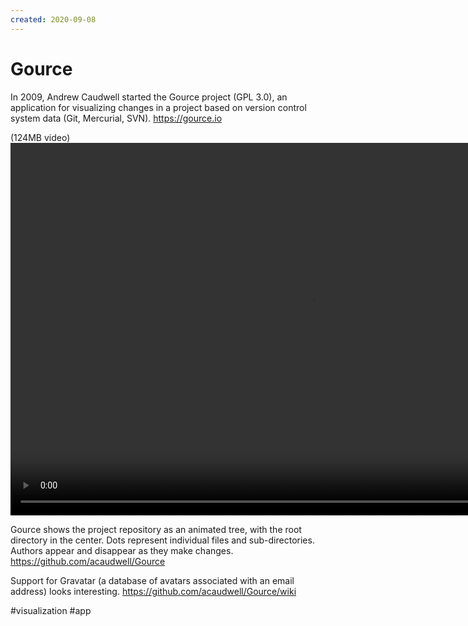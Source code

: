```yaml
---
created: 2020-09-08
---
```


# Gource

In 2009, Andrew Caudwell started the Gource project (GPL 3.0), an application for visualizing changes in a project based on version control system data (Git, Mercurial, SVN).
https://gource.io

(124MB video)
<video width="960" height="596" controls>
  <source src="https://storage.googleapis.com/micro-public/gource.mp4" type="video/mp4">
</video>

Gource shows the project repository as an animated tree, with the root directory in the center.
Dots represent individual files and sub-directories. Authors appear and disappear as they make changes.
https://github.com/acaudwell/Gource

Support for Gravatar (a database of avatars associated with an email address) looks interesting.
https://github.com/acaudwell/Gource/wiki

#visualization #app
